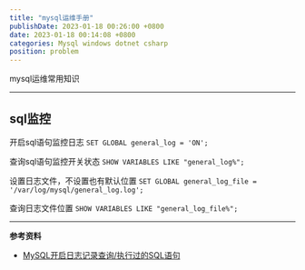 ```yaml
---
title: "mysql运维手册"
publishDate: 2023-01-18 00:26:00 +0800
date: 2023-01-18 00:14:08 +0800
categories: Mysql windows dotnet csharp
position: problem
---
```


mysql运维常用知识

---

<div id="toc"></div>

## sql监控

开启sql语句监控日志
`SET GLOBAL general_log = 'ON';`

查询sql语句监控开关状态
`SHOW VARIABLES LIKE "general_log%";`

设置日志文件，不设置也有默认位置
`SET GLOBAL general_log_file = '/var/log/mysql/general_log.log';`

查询日志文件位置
`SHOW VARIABLES LIKE "general_log_file%";`

---

**参考资料**

- [MySQL开启日志记录查询/执行过的SQL语句](https://blog.csdn.net/qq_36698956/article/details/83347755)
